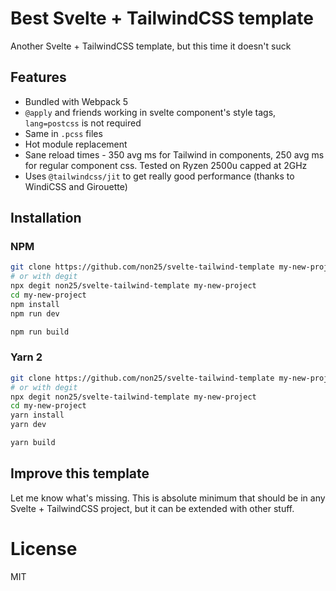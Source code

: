 # Best Svelte + TailwindCSS template

Another Svelte + TailwindCSS template, but this time it doesn't suck

## Features

- Bundled with Webpack 5
- `@apply` and friends working in svelte component's style tags, `lang=postcss` is not required
- Same in `.pcss` files
- Hot module replacement
- Sane reload times - 350 avg ms for Tailwind in components, 250 avg ms for regular component css. Tested on Ryzen 2500u capped at 2GHz
- Uses `@tailwindcss/jit` to get really good performance (thanks to WindiCSS and Girouette)


## Installation

### NPM

```bash
git clone https://github.com/non25/svelte-tailwind-template my-new-project
# or with degit
npx degit non25/svelte-tailwind-template my-new-project
cd my-new-project
npm install
npm run dev

npm run build
```

### Yarn 2

```bash
git clone https://github.com/non25/svelte-tailwind-template my-new-project
# or with degit
npx degit non25/svelte-tailwind-template my-new-project
cd my-new-project
yarn install
yarn dev

yarn build
```

## Improve this template

Let me know what's missing. This is absolute minimum that should be in any Svelte + TailwindCSS project, but it can be extended with other stuff.

# License

MIT
